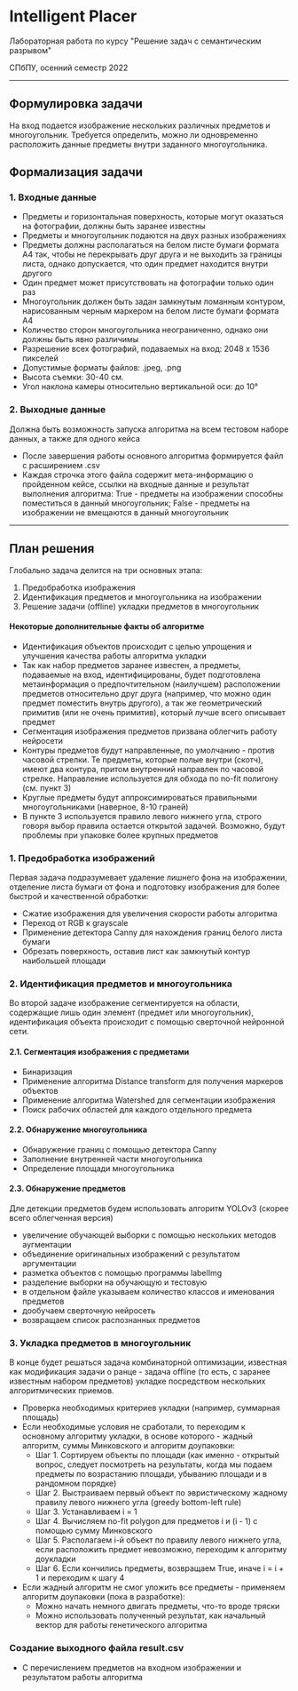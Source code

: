 # Intelligent Placer
Лабораторная работа по курсу "Решение задач с семантическим разрывом"<p>
СПбПУ, осенний семестр 2022
***
## Формулировка задачи
На вход подается изображение нескольких различных предметов и многоугольник. Требуется определить, 
можно ли одновременно расположить данные предметы внутри заданного многоугольника.
## Формализация задачи
### 1. Входные данные

- Предметы и горизонтальная поверхность, которые могут оказаться на фотографии, должны быть заранее известны
- Предметы и многоугольник подаются на двух разных изображениях
- Предметы должны располагаться на белом листе бумаги формата А4 так, чтобы не перекрывать друг друга и не выходить за границы листа, однако допускается, что один предмет находится внутри другого
- Один предмет может присутствовать на фотографии только один раз
- Многоугольник должен быть задан замкнутым ломанным контуром, нарисованным черным маркером на белом листе бумаги формата А4
- Количество сторон многоугольника неограниченно, однако они должны быть явно различимы
- Разрешение всех фотографий, подаваемых на вход: 2048 х 1536 пикселей
- Допустимые форматы файлов: .jpeg, .png
- Высота съемки: 30-40 см.
- Угол наклона камеры относительно вертикальной оси: до 10°

### 2. Выходные данные
Должна быть возможность запуска алгоритма на всем тестовом наборе данных, а также для одного кейса

- После завершения работы основного алгоритма формируется файл с расширением .csv
- Каждая строчка этого файла содержит мета-информацию о пройденном кейсе, ссылки на входные данные и результат выполнения алгоритма: True - предметы на изображении способны поместиться в данный многоугольник; False - предметы на изображении не вмещаются в данный многоугольник
***
## План решения
Глобально задача делится на три основных этапа:
1. Предобработка изображения
2. Идентификация предметов и многоугольника на изображении
3. Решение задачи (offline) укладки предметов в многоугольник

#### Некоторые дополнительные факты об алгоритме
- Идентификация объектов происходит с целью упрощения и улучшения качества работы алгоритма укладки
- Так как набор предметов заранее известен, а предметы, подаваемые на вход, идентифицированы, будет подготовлена метаинформация о предпочтительном (наилучшем) расположении предметов относительно друг друга (например, что можно один предмет поместить внутрь другого), а так же геометрический примитив (или не очень примитив), который лучше всего описывает предмет
- Сегментация изображения предметов призвана облегчить работу нейросети
- Контуры предметов будут направленные, по умолчанию - против часовой стрелки. Те предметы, которые полые внутри (скотч), имеют два контура, притом внутренний направлен по часовой стрелке. Направление используется для обхода по no-fit полигону (см. пункт 3)
- Круглые предметы будут аппроксимироваться правильными многоугольниками (наверное, 8-10 граней)
- В пункте 3 используется правило левого нижнего угла, строго говоря выбор правила остается открытой задачей. Возможно, будут проблемы при упаковке более крупных предметов

### 1. Предобработка изображений
Первая задача подразумевает удаление лишнего фона на изображении, отделение листа бумаги от фона и подготовку изображения для более быстрой и качественной обработки:
- Сжатие изображения для увеличения скорости работы алгоритма
- Переход от RGB к grayscale
- Применение детектора Canny для нахождения границ белого листа бумаги
- Обрезать поверхность, оставив лист как замкнутый контур наибольшей площади

### 2. Идентификация предметов и многоугольника
Во второй задаче изображение сегментируется на области, содержащие лишь один элемент (предмет или многоугольник), идентификация объекта происходит с помощью сверточной нейронной сети.

#### 2.1. Сегментация изображения с предметами
- Бинаризация
- Применение алгоритма Distance transform для получения маркеров объектов
- Применение алгоритма Watershed для сегментации изображения
- Поиск рабочих областей для каждого отдельного предмета

#### 2.2. Обнаружение многоугольника
- Обнаружение границ с помощью детектора Canny
- Заполнение внутренней части многоугольника
- Определение площади многоугольника

#### 2.3. Обнаружение предметов
Дле детекции предметов будем использовать алгоритм YOLOv3 (скорее всего облегченная версия)
- увеличение обучающей выборки с помощью нескольких методов аугментации
- объединение оригинальных изображений с результатом аргументации
- разметка объектов с помощью программы labelImg
- разделение выборки на обучающую и тестовую
- в отдельном файле указываем количество классов и именования предметов
- дообучаем сверточную нейросеть
- возвращаем список распознанных предметов

### 3. Укладка предметов в многоугольник
В конце будет решаться задача комбинаторной оптимизации, известная как модификация задачи о ранце - задача offline 
(то есть, с заранее известным набором предметов) укладке посредством нескольких алгоритмических приемов.

- Проверка необходимых критериев укладки (например, суммарная площадь)
- Если необходимые условия не сработали, то переходим к основному алгоритму укладки, в основе которого - жадный алгоритм, суммы Минковского и алгоритм доупаковки:
  - Шаг 1. Сортируем объекты по площади (как именно - открытый вопрос, следует посмотреть на результаты, когда мы подаем предметы по возрастанию площади, убыванию площади и в рандомном порядке)
  - Шаг 2. Выстраиваем первый объект по эвристическому жадному правилу левого нижнего угла (greedy bottom-left rule)
  - Шаг 3. Устанавливаем i = 1
  - Шаг 4. Вычисляем no-fit polygon для предметов i и (i - 1) с помощью сумму Минковского
  - Шаг 5. Располагаем i-й объект по правилу левого нижнего угла, если расположить предмет невозможно, переходим к алгоритму доукладки
  - Шаг 6. Если кончились предметы, возвращаем True, иначе i = i + 1 и переходим к шагу 4
- Если жадный алгоритм не смог уложить все предметы - применяем алгоритм доупаковки (пока в разработке):
  - Можно начать немного двигать предметы, что-то вроде тряски
  - Можно использовать полученный результат, как начальный вектор для работы генетического алгоритма

### Создание выходного файла result.csv 
- С перечислением предметов на входном изображении и результатом работы алгоритма
